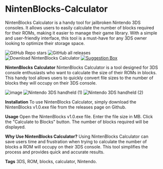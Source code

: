 # NintenBlocks-Calculator
NintenBlocks Calculator is a handy tool for jailbroken Nintendo 3DS consoles. It allows users to easily calculate the number of blocks required for their ROMs, making it easier to manage their game library. With a simple and user-friendly interface, this tool is a must-have for any 3DS owner looking to optimize their storage space.

![GitHub Repo stars](https://img.shields.io/github/stars/tinyplayerss/NintenBlocks-Calculator?logo=Github&style=for-the-badge) ![GitHub all releases](https://img.shields.io/github/downloads/tinyplayerss/NintenBlocks-Calculator/total?color=blue&style=for-the-badge) ![Download NintenBlocks Calculator](https://img.shields.io/badge/download-NintenBlocks%20v1.0-orange?style=for-the-badge) [![Suggestion Box](https://img.shields.io/badge/Suggestion%20Box-tlk.io-blue?style=for-the-badge)](http://tlk.io/suggestionsbox) 



**NintenBlocks Calculator**
NintenBlocks Calculator is a tool designed for 3DS console enthusiasts who want to calculate the size of their ROMs in blocks. This handy tool allows users to quickly convert file sizes to the number of blocks they will occupy on their 3DS console.

![image](https://user-images.githubusercontent.com/123846642/222062196-68811167-6d8b-4db8-8163-aecc3b7b3621.png) ![Nintendo 3DS handheld (1)](https://user-images.githubusercontent.com/123846642/222062935-d9014342-feab-49ce-a9c9-9a37a694f874.png) ![Nintendo 3DS handheld (2)](https://user-images.githubusercontent.com/123846642/222064142-1ee5635c-420e-4cf9-b93d-6f2b340bbed0.png)

**Installation**
To use NintenBlocks Calculator, simply download the NintenBlocks v1.0.exe file from the releases page on Github.

**Usage**
Open the NintenBlocks v1.0.exe file.
Enter the file size in MB.
Click the "Calculate to Blocks" button.
The number of blocks required will be displayed.

**Why Use NintenBlocks Calculator?**
Using NintenBlocks Calculator can save users time and frustration when trying to calculate the number of blocks a ROM will occupy on their 3DS console. This tool simplifies the process and provides quick and accurate results.

**Tags**
3DS, ROM, blocks, calculator, Nintendo.
